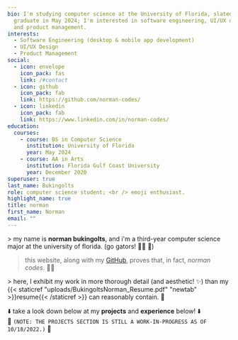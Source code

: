 ```yaml
---
bio: I'm studying computer science at the University of Florida, slated to
  graduate in May 2024; I'm interested in software engineering, UI/UX design,
  and product management.
interests:
  - Software Engineering (desktop & mobile app development)
  - UI/UX Design
  - Product Management
social:
  - icon: envelope
    icon_pack: fas
    link: /#contact
  - icon: github
    icon_pack: fab
    link: https://github.com/norman-codes/
  - icon: linkedin
    icon_pack: fab
    link: https://www.linkedin.com/in/norman-codes/
education:
  courses:
    - course: BS in Computer Science
      institution: University of Florida
      year: May 2024
    - course: AA in Arts
      institution: Florida Gulf Coast University
      year: December 2020
superuser: true
last_name: Bukingolts
role: computer science student; <br /> emoji enthusiast.
highlight_name: true
title: norman
first_name: Norman
email: ""
---
```

\> my name is **norman bukingolts**, and i'm a third-year computer science major at the university of florida. (go gators! :man_student: :crocodile:)

> this website, along with my [GitHub](https://github.com/norman-codes), proves that, in fact, *norman codes*. :man_technologist:

\> here, I exhibit my work in more thorough detail (and aesthetic! :sparkles:) than my {{< staticref "uploads/BukingoltsNorman_Resume.pdf" "newtab" >}}resume{{< /staticref >}} can reasonably contain. :scroll:

:arrow_down: take a look down below at my **projects** and **experience** below! :arrow_down:\
:construction: `(NOTE: THE PROJECTS SECTION IS STILL A WORK-IN-PROGRESS AS OF 10/18/2022.)` :construction: